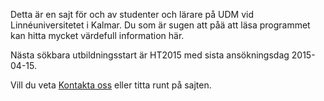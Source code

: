 Detta är en sajt för och av studenter och lärare på UDM vid Linnéuniversitetet i Kalmar. Du som är sugen att påä att läsa programmet kan hitta mycket värdefull information här.

Nästa sökbara utbildningsstart är HT2015 med sista ansökningsdag 2015-04-15.

Vill du veta [Kontakta oss](/program/utveckling-och-drift-av-mjukvarusystem/kontakt/) eller titta runt på sajten.
